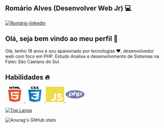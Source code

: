 ## Romário Alves (Desenvolver Web Jr) :computer: 

<a href="https://www.linkedin.com/in/romario-alves-4a15ba19b/" target="blank">
  <img alt="Romário-linkedin" src="https://img.shields.io/badge/LinkedIn-0077B5?style=for-the-badge&logo=linkedin&logoColor=white">
</a>

## Olá, seja bem vindo ao meu perfil :wave:

 Olá, tenho 18 anos e sou apaixonado por tecnologias :heart:, desenvolvedor web com foco em PHP. 
 Estudo Analise e desenvolvimento de Sistemas na Fatec São Caetano do Sul. 
## Habilidades :fire:

<a href="https://www.linkedin.com/in/romario-alves-4a15ba19b/" target="blank">
  <img alt="Romário-linkedin" width="60" height="50" src="https://raw.githubusercontent.com/devicons/devicon/master/icons/html5/html5-original-wordmark.svg">
</a>

<a href="https://www.linkedin.com/in/romario-alves-4a15ba19b/" target="blank">
  <img alt="Romário-linkedin" width="60" height="50" src="https://raw.githubusercontent.com/devicons/devicon/master/icons/css3/css3-original-wordmark.svg">
</a>
<a href="https://www.linkedin.com/in/romario-alves-4a15ba19b/" target="blank">
  <img alt="Romário-linkedin" width="60" height="50" src="https://raw.githubusercontent.com/devicons/devicon/master/icons/javascript/javascript-plain.svg">
</a>
<a href="https://www.linkedin.com/in/romario-alves-4a15ba19b/" target="blank">
  <img alt="Romário-linkedin" width="60" height="50" src="https://raw.githubusercontent.com/devicons/devicon/master/icons/php/php-plain.svg">
</a>

[![Top Langs](https://github-readme-stats.vercel.app/api/top-langs/?username=Romario-gomes)](https://github.com/Romario-gomes/github-readme-stats)

![Anurag's GitHub stats](https://github-readme-stats.vercel.app/api?username=Romario-gomes&show_icons=true&theme=dark)


<!--
**Romario-gomes/Romario-gomes** is a ✨ _special_ ✨ repository because its `README.md` (this file) appears on your GitHub profile.

Here are some ideas to get you started:

- 🔭 I’m currently working on ...
- 🌱 I’m currently learning ...
- 👯 I’m looking to collaborate on ...
- 🤔 I’m looking for help with ...
- 💬 Ask me about ...
- 📫 How to reach me: ...
- 😄 Pronouns: ...
- ⚡ Fun fact: ...
-->
